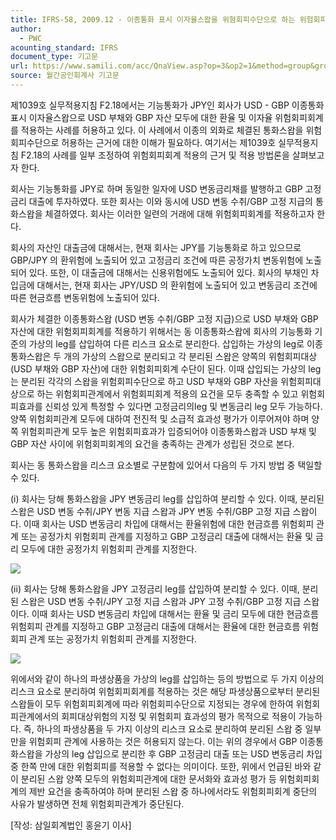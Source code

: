 ```yaml
---
title: IFRS-58, 2009.12 - 이종통화 표시 이자율스왑을 위험회피수단으로 하는 위험회피에 대한 이해
author:
  - PWC
acounting_standard: IFRS
document_type: 기고문
url: https://www.samili.com/acc/QnaView.asp?op=3&op2=1&method=group&group=2086-15;1&orgcode=0&searchword=&page=31&code=IFRS%2D58%3A200912
source: 월간공인회계사 기고문
---
```

제1039호 실무적용지침 F2.18에서는 기능통화가 JPY인 회사가 USD - GBP 이종통화표시 이자율스왑으로 USD 부채와 GBP 자산 모두에 대한 환율 및 이자율 위험회피회계를 적용하는 사례를 허용하고 있다. 이 사례에서 이종의 외화로 체결된 통화스왑을 위험회피수단으로 허용하는 근거에 대한 이해가 필요하다. 여기서는 제1039호 실무적용지침 F2.18의 사례를 일부 조정하여 위험회피회계 적용의 근거 및 적용 방법론을 살펴보고자 한다.

  

회사는 기능통화를 JPY로 하며 동일한 일자에 USD 변동금리채를 발행하고 GBP 고정금리 대출에 투자하였다. 또한 회사는 이와 동시에 USD 변동 수취/GBP 고정 지급의 통화스왑을 체결하였다. 회사는 이러한 일련의 거래에 대해 위험회피회계를 적용하고자 한다.

  

회사의 자산인 대출금에 대해서는, 현재 회사는 JPY를 기능통화로 하고 있으므로 GBP/JPY 의 환위험에 노출되어 있고 고정금리 조건에 따른 공정가치 변동위험에 노출되어 있다. 또한, 이 대출금에 대해서는 신용위험에도 노출되어 있다. 회사의 부채인 차입금에 대해서는, 현재 회사는 JPY/USD 의 환위험에 노출되어 있고 변동금리 조건에 따른 현금흐름 변동위험에 노출되어 있다.

  

회사가 체결한 이종통화스왑 (USD 변동 수취/GBP 고정 지급)으로 USD 부채와 GBP 자산에 대한 위험회피회계를 적용하기 위해서는 동 이종통화스왑에 회사의 기능통화 기준의 가상의 leg를 삽입하여 다른 리스크 요소로 분리한다. 삽입하는 가상의 leg로 이종통화스왑은 두 개의 가상의 스왑으로 분리되고 각 분리된 스왑은 양쪽의 위험회피대상(USD 부채와 GBP 자산)에 대한 위험회피회계 수단이 된다. 이때 삽입되는 가상의 leg는 분리된 각각의 스왑을 위험회피수단으로 하고 USD 부채와 GBP 자산을 위험회피대상으로 하는 위험회피관계에서 위험회피회계 적용의 요건을 모두 충족할 수 있고 위험회피효과를 신뢰성 있게 특정할 수 있다면 고정금리의leg 및 변동금리 leg 모두 가능하다. 양쪽 위험회피관계 모두에 대하여 전진적 및 소급적 효과성 평가가 이루어져야 하며 양쪽 위험회피관계 모두 높은 위험회피효과가 입증되어야 이종통화스왑과 USD 부채 및 GBP 자산 사이에 위험회피회계의 요건을 충족하는 관계가 성립된 것으로 본다.

  

회사는 동 통화스왑을 리스크 요소별로 구분함에 있어서 다음의 두 가지 방법 중 택일할 수 있다.

  

(i) 회사는 당해 통화스왑을 JPY 변동금리 leg를 삽입하여 분리할 수 있다. 이때, 분리된 스왑은 USD 변동 수취/JPY 변동 지급 스왑과 JPY 변동 수취/GBP 고정 지급 스왑이다. 이때 회사는 USD 변동금리 차입에 대해서는 환율위험에 대한 현금흐름 위험회피 관계 또는 공정가치 위험회피 관계를 지정하고 GBP 고정금리 대출에 대해서는 환율 및 금리 모두에 대한 공정가치 위험회피 관계를 지정한다.

![](https://www.samili.com/mImage/etc/organ/2013/2086/2086-15-19.gif)

  

(ii) 회사는 당해 통화스왑을 JPY 고정금리 leg를 삽입하여 분리할 수 있다. 이때, 분리된 스왑은 USD 변동 수취/JPY 고정 지급 스왑과 JPY 고정 수취/GBP 고정 지급 스왑이다. 이때 회사는 USD 변동금리 차입에 대해서는 환율 및 금리 모두에 대한 현금흐름 위험회피 관계를 지정하고 GBP 고정금리 대출에 대해서는 환율에 대한 현금흐름 위험회피 관계 또는 공정가치 위험회피 관계를 지정한다.

![](https://www.samili.com/mImage/etc/organ/2013/2086/2086-15-20.gif)

  

위에서와 같이 하나의 파생상품을 가상의 leg를 삽입하는 등의 방법으로 두 가지 이상의 리스크 요소로 분리하여 위험회피회계를 적용하는 것은 해당 파생상품으로부터 분리된 스왑들이 모두 위험회피회계에 따라 위험회피수단으로 지정되는 경우에 한하여 위험회피관계에서의 회피대상위험의 지정 및 위험회피 효과성의 평가 목적으로 적용이 가능하다. 즉, 하나의 파생상품을 두 가지 이상의 리스크 요소로 분리하여 분리된 스왑 중 일부만을 위험회피 관계에 사용하는 것은 허용되지 않는다. 이는 위의 경우에서 GBP 이종통화스왑을 가상의 leg 삽입으로 분리한 후 GBP 고정금리 대출 또는 USD 변동금리 차입 중 한쪽 만에 대한 위험회피를 적용할 수 없다는 의미이다. 또한, 위에서 언급된 바와 같이 분리된 스왑 양쪽 모두의 위험회피관계에 대한 문서화와 효과성 평가 등 위험회피회계의 제반 요건을 충족하여야 하며 분리된 스왑 중 하나에서라도 위험회피회계 중단의 사유가 발생하면 전체 위험회피관계가 중단된다.

  

\[작성: 삼일회계법인 홍윤기 이사\]
